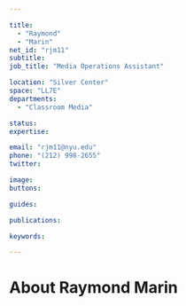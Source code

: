 ```yaml
---

title:
  - "Raymond"
  - "Marin"
net_id: "rjm11"
subtitle: 
job_title: "Media Operations Assistant"

location: "Silver Center"
space: "LL7E"
departments:
  - "Classroom Media"

status: 
expertise:

email: "rjm11@nyu.edu"
phone: "(212) 998-2655"
twitter: 

image: 
buttons:

guides:

publications:

keywords:

---
```


# About Raymond Marin


